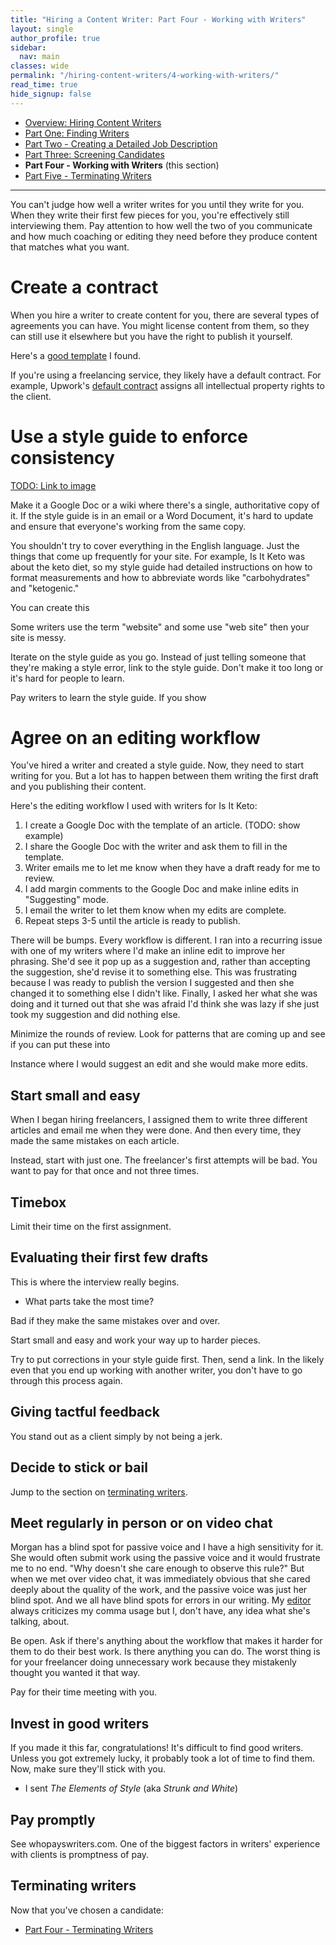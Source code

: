 ```yaml
---
title: "Hiring a Content Writer: Part Four - Working with Writers"
layout: single
author_profile: true
sidebar:
  nav: main
classes: wide
permalink: "/hiring-content-writers/4-working-with-writers/"
read_time: true
hide_signup: false
---
```


* [Overview: Hiring Content Writers](/hiring-content-writers/)
* [Part One: Finding Writers](/hiring-content-writers/1-finding-writers/)
* [Part Two - Creating a Detailed Job Description](/hiring-content-writers/2-working-with-writers/)
* [Part Three: Screening Candidates](/hiring-content-writers/3-screening-candidates/)
* **Part Four - Working with Writers** (this section)
* [Part Five - Terminating Writers](/hiring-content-writers/5-terminating-writers/)

---

You can't judge how well a writer writes for you until they write for you. When they write their first few pieces for you, you're effectively still interviewing them. Pay attention to how well the two of you communicate and how much coaching or editing they need before they produce content that matches what you want.

# Create a contract

When you hire a writer to create content for you, there are several types of agreements you can have. You might license content from them, so they can still use it elsewhere but you have the right to publish it yourself.

Here's a [good template](https://medium.com/@jyssicaschwartz/have-a-free-freelancer-contract-template-4a009f181830) I found.

If you're using a freelancing service, they likely have a default contract. For example, Upwork's [default contract](https://www.upwork.com/legal#optional-service-contract-terms) assigns all intellectual property rights to the client.

# Use a style guide to enforce consistency

[TODO: Link to image](https://docs.google.com/document/d/1Uy19xtf_PFW0LJ2Zj6cSkH2dhHED8PCjHCtup1_IQ_4/edit#heading=h.qwnjmopyhpr6)

Make it a Google Doc or a wiki where there's a single, authoritative copy of it. If the style guide is in an email or a Word Document, it's hard to update and ensure that everyone's working from the same copy.

You shouldn't try to cover everything in the English language. Just the things that come up frequently for your site. For example, Is It Keto was about the keto diet, so my style guide had detailed instructions on how to format measurements and how to abbreviate words like "carbohydrates" and "ketogenic."

You can create this

Some writers use the term "website" and some use "web site" then your site is messy.

Iterate on the style guide as you go. Instead of just telling someone that they're making a style error, link to the style guide. Don't make it too long or it's hard for people to learn.

Pay writers to learn the style guide. If you show

# Agree on an editing workflow

You've hired a writer and created a style guide. Now, they need to start writing for you. But a lot has to happen between them writing the first draft and you publishing their content.

Here's the editing workflow I used with writers for Is It Keto:

1. I create a Google Doc with the template of an article. (TODO: show example)
1. I share the Google Doc with the writer and ask them to fill in the template.
1. Writer emails me to let me know when they have a draft ready for me to review.
1. I add margin comments to the Google Doc and make inline edits in "Suggesting" mode.
1. I email the writer to let them know when my edits are complete.
1. Repeat steps 3-5 until the article is ready to publish.

There will be bumps. Every workflow is different. I ran into a recurring issue with one of my writers where I'd make an inline edit to improve her phrasing. She'd see it pop up as a suggestion and, rather than accepting the suggestion, she'd revise it to something else. This was frustrating because I was ready to publish the version I suggested and then she changed it to something else I didn't like. Finally, I asked her what she was doing and it turned out that she was afraid I'd think she was lazy if she just took my suggestion and did nothing else.

Minimize the rounds of review. Look for patterns that are coming up and see if you can put these into 

Instance where I would suggest an edit and she would make more edits.

## Start small and easy

When I began hiring freelancers, I assigned them to write three different articles and email me when they were done. And then every time, they made the same mistakes on each article.

Instead, start with just one. The freelancer's first attempts will be bad. You want to pay for that once and not three times.

## Timebox

Limit their time on the first assignment.

## Evaluating their first few drafts

This is where the interview really begins.

* What parts take the most time?

Bad if they make the same mistakes over and over.

Start small and easy and work your way up to harder pieces.

Try to put corrections in your style guide first. Then, send a link. In the likely even that you end up working with another writer, you don't have to go through this process again.

## Giving tactful feedback

You stand out as a client simply by not being a jerk.

## Decide to stick or bail

Jump to the section on [terminating writers](/hiring-content-writers/3-terminating-writers/).

## Meet regularly in person or on video chat

Morgan has a blind spot for passive voice and I have a high sensitivity for it. She would often submit work using the passive voice and it would frustrate me to no end. "Why doesn't she care enough to observe this rule?" But when we met over video chat, it was immediately obvious that she cared deeply about the quality of the work, and the passive voice was just her blind spot. And we all have blind spots for errors in our writing. My [editor](/editor) always criticizes my comma usage but I, don't have, any idea what she's talking, about.

Be open. Ask if there's anything about the workflow that makes it harder for them to do their best work. Is there anything you can do. The worst thing is for your freelancer doing unnecessary work because they mistakenly thought you wanted it that way.

Pay for their time meeting with you.

## Invest in good writers

If you made it this far, congratulations! It's difficult to find good writers. Unless you got extremely lucky, it probably took a lot of time to find them. Now, make sure they'll stick with you.

* I sent *The Elements of Style* (aka *Strunk and White*)

## Pay promptly

See whopayswriters.com. One of the biggest factors in writers' experience with clients is promptness of pay.

## Terminating writers

Now that you've chosen a candidate:

* [Part Four - Terminating Writers](/hiring-content-writers/4-terminating-writers/)
